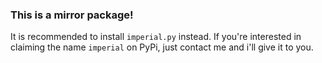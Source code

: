 
### This is a mirror package!
It is recommended to install `imperial.py` instead.
If you're interested in claiming the name `imperial` on PyPi, just contact me and i'll give it to you.
